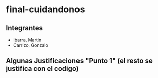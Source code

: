 # final-cuidandonos

## Integrantes

* Ibarra, Martin
* Carrizo, Gonzalo

## Algunas Justificaciones "Punto 1" (el resto se justifica con el codigo)

